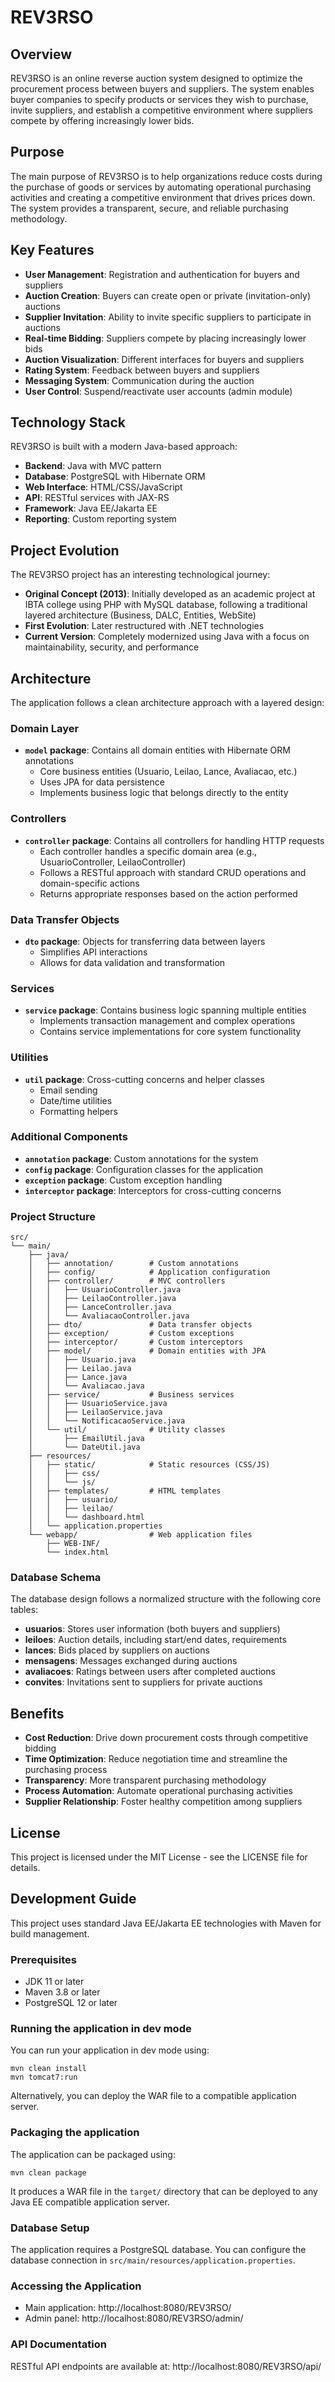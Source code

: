 # REV3RSO

## Overview
REV3RSO is an online reverse auction system designed to optimize the procurement process between buyers and suppliers. The system enables buyer companies to specify products or services they wish to purchase, invite suppliers, and establish a competitive environment where suppliers compete by offering increasingly lower bids.

## Purpose
The main purpose of REV3RSO is to help organizations reduce costs during the purchase of goods or services by automating operational purchasing activities and creating a competitive environment that drives prices down. The system provides a transparent, secure, and reliable purchasing methodology.

## Key Features

- **User Management**: Registration and authentication for buyers and suppliers
- **Auction Creation**: Buyers can create open or private (invitation-only) auctions
- **Supplier Invitation**: Ability to invite specific suppliers to participate in auctions
- **Real-time Bidding**: Suppliers compete by placing increasingly lower bids
- **Auction Visualization**: Different interfaces for buyers and suppliers
- **Rating System**: Feedback between buyers and suppliers
- **Messaging System**: Communication during the auction
- **User Control**: Suspend/reactivate user accounts (admin module)

## Technology Stack

REV3RSO is built with a modern Java-based approach:

- **Backend**: Java with MVC pattern
- **Database**: PostgreSQL with Hibernate ORM
- **Web Interface**: HTML/CSS/JavaScript
- **API**: RESTful services with JAX-RS
- **Framework**: Java EE/Jakarta EE
- **Reporting**: Custom reporting system

## Project Evolution

The REV3RSO project has an interesting technological journey:

- **Original Concept (2013)**: Initially developed as an academic project at IBTA college using PHP with MySQL database, following a traditional layered architecture (Business, DALC, Entities, WebSite)
- **First Evolution**: Later restructured with .NET technologies
- **Current Version**: Completely modernized using Java with a focus on maintainability, security, and performance

## Architecture

The application follows a clean architecture approach with a layered design:

### Domain Layer
- **`model` package**: Contains all domain entities with Hibernate ORM annotations
  - Core business entities (Usuario, Leilao, Lance, Avaliacao, etc.)
  - Uses JPA for data persistence
  - Implements business logic that belongs directly to the entity

### Controllers
- **`controller` package**: Contains all controllers for handling HTTP requests
  - Each controller handles a specific domain area (e.g., UsuarioController, LeilaoController)
  - Follows a RESTful approach with standard CRUD operations and domain-specific actions
  - Returns appropriate responses based on the action performed

### Data Transfer Objects
- **`dto` package**: Objects for transferring data between layers
  - Simplifies API interactions
  - Allows for data validation and transformation

### Services
- **`service` package**: Contains business logic spanning multiple entities
  - Implements transaction management and complex operations
  - Contains service implementations for core system functionality

### Utilities
- **`util` package**: Cross-cutting concerns and helper classes
  - Email sending
  - Date/time utilities
  - Formatting helpers

### Additional Components
- **`annotation` package**: Custom annotations for the system
- **`config` package**: Configuration classes for the application
- **`exception` package**: Custom exception handling
- **`interceptor` package**: Interceptors for cross-cutting concerns

### Project Structure
```
src/
└── main/
    ├── java/
    │   ├── annotation/        # Custom annotations
    │   ├── config/            # Application configuration
    │   ├── controller/        # MVC controllers
    │   │   ├── UsuarioController.java
    │   │   ├── LeilaoController.java
    │   │   ├── LanceController.java
    │   │   └── AvaliacaoController.java
    │   ├── dto/               # Data transfer objects
    │   ├── exception/         # Custom exceptions
    │   ├── interceptor/       # Custom interceptors
    │   ├── model/             # Domain entities with JPA
    │   │   ├── Usuario.java
    │   │   ├── Leilao.java
    │   │   ├── Lance.java
    │   │   └── Avaliacao.java
    │   ├── service/           # Business services
    │   │   ├── UsuarioService.java
    │   │   ├── LeilaoService.java
    │   │   └── NotificacaoService.java
    │   └── util/              # Utility classes
    │       ├── EmailUtil.java
    │       └── DateUtil.java
    ├── resources/
    │   ├── static/            # Static resources (CSS/JS)
    │   │   ├── css/
    │   │   └── js/
    │   ├── templates/         # HTML templates
    │   │   ├── usuario/
    │   │   ├── leilao/
    │   │   └── dashboard.html
    │   └── application.properties
    └── webapp/                # Web application files
        ├── WEB-INF/
        └── index.html
```

### Database Schema

The database design follows a normalized structure with the following core tables:

- **usuarios**: Stores user information (both buyers and suppliers)
- **leiloes**: Auction details, including start/end dates, requirements
- **lances**: Bids placed by suppliers on auctions
- **mensagens**: Messages exchanged during auctions
- **avaliacoes**: Ratings between users after completed auctions
- **convites**: Invitations sent to suppliers for private auctions

## Benefits

- **Cost Reduction**: Drive down procurement costs through competitive bidding
- **Time Optimization**: Reduce negotiation time and streamline the purchasing process
- **Transparency**: More transparent purchasing methodology
- **Process Automation**: Automate operational purchasing activities
- **Supplier Relationship**: Foster healthy competition among suppliers

## License

This project is licensed under the MIT License - see the LICENSE file for details.

## Development Guide

This project uses standard Java EE/Jakarta EE technologies with Maven for build management.

### Prerequisites

- JDK 11 or later
- Maven 3.8 or later
- PostgreSQL 12 or later

### Running the application in dev mode

You can run your application in dev mode using:

```shell script
mvn clean install
mvn tomcat7:run
```

Alternatively, you can deploy the WAR file to a compatible application server.

### Packaging the application

The application can be packaged using:

```shell script
mvn clean package
```

It produces a WAR file in the `target/` directory that can be deployed to any Java EE compatible application server.

### Database Setup

The application requires a PostgreSQL database. You can configure the database connection in `src/main/resources/application.properties`.

### Accessing the Application

- Main application: http://localhost:8080/REV3RSO/
- Admin panel: http://localhost:8080/REV3RSO/admin/

### API Documentation

RESTful API endpoints are available at: http://localhost:8080/REV3RSO/api/
